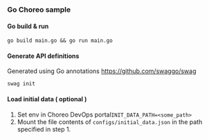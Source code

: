 ### Go Choreo sample

#### Go build & run

```shell
go build main.go && go run main.go

```

#### Generate API definitions

Generated using Go annotations https://github.com/swaggo/swag

```shell
swag init
```

#### Load initial data ( optional )

1. Set env in Choreo DevOps portal`INIT_DATA_PATH=<some_path>`
2. Mount the file contents of `configs/initial_data.json` in the path specified in step 1.
